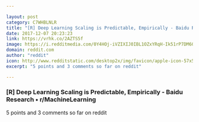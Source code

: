 ```yaml
---

layout: post
category: C7WHBLNLR
title: "[R] Deep Learning Scaling is Predictable, Empirically - Baidu Research • r/MachineLearning"
date: 2017-12-07 20:23:23
link: https://vrhk.co/2AZTS5f
image: https://i.redditmedia.com/0Y4HOj-iVZIXIJ0IBL1OZxYRqH-Ik51rP7DM60aiPiE.jpg?w=320&s=204354ce5bd94320d45f34e1d73774ee
domain: reddit.com
author: "reddit"
icon: http://www.redditstatic.com/desktop2x/img/favicon/apple-icon-57x57.png
excerpt: "5 points and 3 comments so far on reddit"

---
```


### [R] Deep Learning Scaling is Predictable, Empirically - Baidu Research • r/MachineLearning

5 points and 3 comments so far on reddit